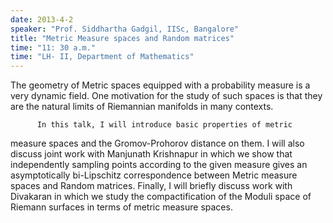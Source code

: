 ```yaml
---
date: 2013-4-2
speaker: "Prof. Siddhartha Gadgil, IISc, Bangalore"
title: "Metric Measure spaces and Random matrices"
time: "11: 30 a.m." 
time: "LH- II, Department of Mathematics"
---
```

The geometry of Metric spaces equipped with a probability measure
is a very dynamic field. One motivation for the study of such spaces is
that they are the natural limits of Riemannian manifolds in many contexts.

          In this talk, I will introduce basic properties of metric
measure spaces and the Gromov-Prohorov distance on them. I will also
discuss joint work with Manjunath Krishnapur in which we show that
independently sampling points according to the given measure gives an
asymptotically bi-Lipschitz  correspondence between Metric measure spaces
and Random matrices. Finally, I will briefly discuss work with Divakaran in
which we study the compactification of the Moduli space of Riemann surfaces
in terms of metric measure spaces.
